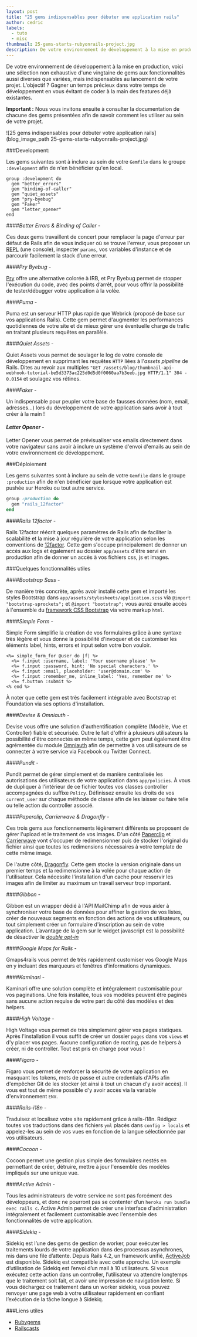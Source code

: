 ```yaml
---
layout: post
title: "25 gems indispensables pour débuter une application rails"
author: cedric
labels:
  - tuto
  - misc
thumbnail: 25-gems-starts-rubyonrails-project.jpg
description: De votre environnement de développement à la mise en production, voici une sélection non exhaustive d'une vingtaine de gems aux fonctionnalités aussi diverses que variées mais indispensables au lancement de votre projet. L'objectif ? Gagner un temps précieux dans votre temps de développement en vous évitant de coder à la main des features déjà existantes.
---
```


De votre environnement de développement à la mise en production, voici une sélection non exhaustive d'une vingtaine de gems aux fonctionnalités aussi diverses que variées, mais indispensables au lancement de votre projet. L'objectif ? Gagner un temps précieux dans votre temps de développement en vous évitant de coder à la main des features déjà existantes.

**Important :** Nous vous invitons ensuite à consulter la documentation de chacune des gems présentées afin de savoir comment les utiliser au sein de votre projet.

![25 gems indispensables pour débuter votre application rails](blog_image_path 25-gems-starts-rubyonrails-project.jpg)


###Development:

Les gems suivantes sont à inclure au sein de votre `Gemfile` dans le groupe `:development` afin de n'en bénéficier qu'en local.

```
group :development do
  gem "better_errors"
  gem "binding-of-caller"
  gem "quiet_assets"
  gem "pry-byebug"
  gem "Faker"
  gem "letter_opener"
end
```

####*Better Errors & Binding of Caller* - [<i class="fa fa-github fa-1x"></i>](https://github.com/charliesome/better_errors)

Ces deux gems travaillent de concert pour remplacer la page d'erreur par défaut de Rails afin de vous indiquer où se trouve l'erreur, vous proposer un [REPL](http://en.wikipedia.org/wiki/Read%E2%80%93eval%E2%80%93print_loop) (une console), inspecter `params`, vos variables d'instance et de parcourir facilement la stack d’une erreur.

####*Pry Byebug* - [<i class="fa fa-github fa-1x"></i>](https://github.com/deivid-rodriguez/pry-byebug)

[Pry](https://vimeo.com/87710671) offre une alternative colorée à IRB, et Pry Byebug permet de stopper l'exécution du code, avec des points d’arrêt, pour vous offrir la possibilité de tester/débugger votre application à la volée.

####*Puma* - [<i class="fa fa-github fa-1x"></i>](https://github.com/puma/puma)

Puma est un serveur HTTP plus rapide que Webrick (proposé de base sur vos applications Rails). Cette gem permet d'augmenter les performances quotidiennes de votre site et de mieux gérer une éventuelle charge de trafic en traitant plusieurs requêtes en parallèle.


####*Quiet Assets* - [<i class="fa fa-github fa-1x"></i>](https://github.com/evrone/quiet_assets)

Quiet Assets vous permet de soulager le log de votre console de développement en supprimant les requêtes `HTTP` liées à l'*assets pipeline* de Rails. Dites au revoir aux multiples `"GET /assets/blog/thumbnail-api-webhook-tutorial-be5d3373ac225d0d5d0f0060aa7b3eeb.jpg HTTP/1.1" 304 - 0.0154` et soulagez vos rétines.


####*Faker* - [<i class="fa fa-github fa-1x"></i>](https://github.com/stympy/faker)

Un indispensable pour peupler votre base de fausses données (nom, email, adresses...) lors du développement de votre application sans avoir à tout créer à la main !

#### *Letter Opener*  - [<i class="fa fa-github fa-1x"></i>](https://github.com/ryanb/letter_opener)

Letter Opener vous permet de prévisualiser vos emails directement dans votre navigateur sans avoir à inclure un système d'envoi d'emails au sein de votre environnement de développement.


###Déploiement

Les gems suivantes sont à inclure au sein de votre `Gemfile` dans le groupe `:production` afin de n'en bénéficier que lorsque votre application est pushée sur Heroku ou tout autre service.

```ruby
group :production do
  gem "rails_12factor"
end
```

####*Rails 12factor* - [<i class="fa fa-github fa-1x"></i>](https://github.com/heroku/rails_12factor)

Rails 12factor réécrit quelques paramètres de Rails afin de faciliter la scalabilité et la mise à jour régulière de votre application selon les conventions de [12factor](http://12factor.net). Cette gem s'occupe principalement de donner un accès aux logs et également au dossier `app/assets` d'être servi en production afin de donner un accès à vos fichiers css, js et images.


###Quelques fonctionnalités utiles


####*Bootstrap Sass* - [<i class="fa fa-github fa-1x"></i>](https://github.com/twbs/bootstrap-sass#a-ruby-on-rails)

De manière très concrète, après avoir installé cette gem et importé les styles Bootstrap dans `app/assets/stylesheets/application.scss` via  `@import "bootstrap-sprockets";` et `@import "bootstrap";` vous aurez ensuite accès à l'ensemble du [framework CSS Bootstrap](http://getbootstrap.com/) via votre markup `html`.


####*Simple Form* - [<i class="fa fa-github fa-1x"></i>](https://github.com/plataformatec/simple_form)

Simple Form simplifie la création de vos formulaires grâce à une syntaxe très légère et vous donne la possibilité d'invoquer et de customiser les éléments label, hints, errors et input selon votre bon vouloir.

```erb
<%= simple_form_for @user do |f| %>
  <%= f.input :username, label: 'Your username please' %>
  <%= f.input :password, hint: 'No special characters.' %>
  <%= f.input :email, placeholder: 'user@domain.com' %>
  <%= f.input :remember_me, inline_label: 'Yes, remember me' %>
  <%= f.button :submit %>
<% end %>
```

À noter que cette gem est très facilement intégrable avec Bootstrap et Foundation via ses options d'installation.


####*Devise & Omniauth* - [<i class="fa fa-github fa-1x"></i>](https://github.com/plataformatec/devise)

Devise vous offre une solution d'authentification complète (Modèle, Vue et Controller) fiable et sécurisée. Outre le fait d'offrir à plusieurs utilisateurs la possibilité d'être connectés en même temps, cette gem peut également être agrémentée du module [Omniauth](https://github.com/intridea/omniauth) afin de permettre à vos utilisateurs de se connecter à votre service via Facebook ou Twitter Connect.


####*Pundit* - [<i class="fa fa-github fa-1x"></i>](https://github.com/elabs/pundit)

Pundit permet de gérer simplement et de manière centralisée les autorisations des utilisateurs de votre application dans `app/policies`. À vous de dupliquer à l'intérieur de ce fichier toutes vos classes controller accompagnées du suffixe `Policy`. Définissez ensuite les droits de vos `current_user` sur chaque méthode de classe afin de les laisser ou faire telle ou telle action du controller associé.


####*Paperclip, Carrierwave & Dragonfly* - [<i class="fa fa-github fa-1x"></i>](https://github.com/thoughtbot/paperclip)

Ces trois gems aux fonctionnements légèrement différents se proposent de gérer l'upload et le traitement de vos images. D'un côté [Paperclip](https://github.com/thoughtbot/paperclip) et [Carrierwave](https://github.com/carrierwaveuploader/carrierwave) vont s'occuper de redimensionner puis de stocker l'original du fichier ainsi que toutes les redimensions nécessaires à votre template de cette même image.

De l'autre côté, [Dragonfly](https://github.com/markevans/dragonfly). Cette gem stocke la version originale dans un premier temps et la redimensionne à la volée pour chaque action de l'utilisateur. Cela nécessite l'installation d'un cache pour resservir les images afin de limiter au maximum un travail serveur trop important.

####*Gibbon* - [<i class="fa fa-github fa-1x"></i>](https://github.com/amro/gibbon)

Gibbon est un wrapper dédié à l'API MailChimp afin de vous aider à synchroniser votre base de données pour affiner la gestion de vos listes, créer de nouveaux segments en fonction des actions de vos utilisateurs, ou tout simplement créer un formulaire d'inscription au sein de votre application. L’avantage de la gem sur le widget javascript est la possibilité de désactiver le [*double opt-in*](http://blog.mailchimp.com/double-opt-in-vs-single-opt-in-stats/)


####*Google Maps for Rails* - [<i class="fa fa-github fa-1x"></i>](https://github.com/apneadiving/Google-Maps-for-Rails)

Gmaps4rails vous permet de très rapidement customiser vos Google Maps en y incluant des marqueurs et fenêtres d'informations dynamiques.


####*Kaminari* - [<i class="fa fa-github fa-1x"></i>](https://github.com/amatsuda/kaminari)

Kaminari offre une solution complète et intégralement customisable pour vos paginations. Une fois installée, tous vos modèles peuvent être paginés sans aucune action requise de votre part du côté des modèles et des helpers.


####*High Voltage* - [<i class="fa fa-github fa-1x"></i>](https://github.com/thoughtbot/high_voltage)

High Voltage vous permet de très simplement gérer vos pages statiques. Après l'installation il vous suffit de créer un dossier `pages` dans vos `views` et d'y placer vos pages. Aucune configuration de rooting, pas de helpers à créer, ni de controller. Tout est pris en charge pour vous !

####*Figaro* - [<i class="fa fa-github fa-1x"></i>](https://github.com/laserlemon/figaro)

Figaro vous permet de renforcer la sécurité de votre application en masquant les tokens, mots de passe et autre credentials d'APIs afin d'empêcher Git de les stocker (et ainsi à tout un chacun d'y avoir accès). Il vous est tout de même possible d'y avoir accès via la variable d'environnement `ENV`.


####*Rails-i18n* - [<i class="fa fa-github fa-1x"></i>](https://github.com/svenfuchs/i18n)

Traduisez et localisez votre site rapidement grâce à rails-i18n. Rédigez toutes vos traductions dans des fichiers `yml` placés dans `config > locals` et appelez-les au sein de vos vues en fonction de la langue sélectionnée par vos utilisateurs.


####*Cocoon* - [<i class="fa fa-github fa-1x"></i>]()

Cocoon permet une gestion plus simple des formulaires nestés en permettant de créer, détruire, mettre à jour l'ensemble des modèles impliqués sur une unique vue.


####*Active Admin* - [<i class="fa fa-github fa-1x"></i>](https://github.com/activeadmin/activeadmin)

Tous les administrateurs de votre service ne sont pas forcément des développeurs, et donc ne pourront pas se contenter d’un `heroku run bundle exec rails c`. Active Admin permet de créer une interface d'administration intégralement et facilement customisable avec l'ensemble des fonctionnalités de votre application.


####*Sidekiq* - [<i class="fa fa-github fa-1x"></i>](https://github.com/mperham/sidekiq)

Sidekiq est l’une des gems de gestion de worker, pour exécuter les traitements lourds de votre application dans des processus asynchrones, mis dans une file d’attente. Depuis Rails 4.2, un framework unifié, [ActiveJob](http://edgeguides.rubyonrails.org/active_job_basics.html) est disponible. Sidekiq est compatible avec cette approche. Un exemple d’utilisation de Sidekiq est l’envoi d’un mail à 10 utilisateurs. Si vous exécutez cette action dans un controller, l’utilisateur va attendre longtemps que le traitement soit fait, et avoir une impression de navigation lente. Si vous déchargez ce traitement dans un worker sidekiq, vous pouvez renvoyer une page web à votre utilisateur rapidement en confiant l’exécution de la tâche longue à Sidekiq.


###Liens utiles

- [Rubygems](https://rubygems.org/gems)
- [Railscasts](http://railscasts.com/)
